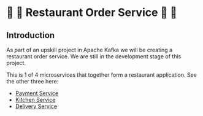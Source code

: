 # 🍲 🥟 Restaurant Order Service  📝 🚚
## Introduction
As part of an upskill project in Apache Kafka we will be creating a restaurant order service.
We are still in the development stage of this project.

This is 1 of 4 microservices that together form a restaurant application. See the other three here:
- [Payment Service](https://github.com/saltsthlm/restaurant-payment-service)
- [Kitchen Service](https://github.com/saltsthlm/restaurant-kitchen-service)
- [Delivery Service](https://github.com/saltsthlm/restaurant-delivery-service)
